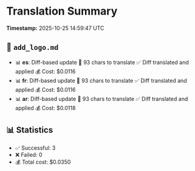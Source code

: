 # Translation Summary

**Timestamp:** 2025-10-25 14:59:47 UTC


## 📄 `add_logo.md`

- 📊 **es**: Diff-based update
  📝 93 chars to translate
  ✅ Diff translated and applied
  💰 Cost: $0.0116
- 📊 **fr**: Diff-based update
  📝 93 chars to translate
  ✅ Diff translated and applied
  💰 Cost: $0.0116
- 📊 **ar**: Diff-based update
  📝 93 chars to translate
  ✅ Diff translated and applied
  💰 Cost: $0.0118

## 📊 Statistics

- ✅ Successful: 3
- ❌ Failed: 0
- 💰 Total cost: $0.0350
